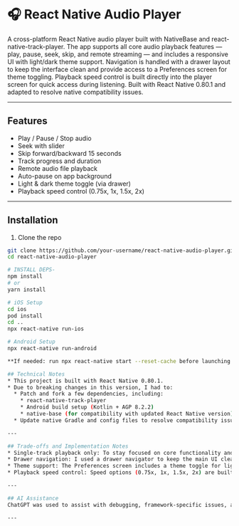 # 🎧 React Native Audio Player

A cross-platform React Native audio player built with NativeBase and react-native-track-player. The app supports all core audio playback features — play, pause, seek, skip, and remote streaming — and includes a responsive UI with light/dark theme support. Navigation is handled with a drawer layout to keep the interface clean and provide access to a Preferences screen for theme toggling. Playback speed control is built directly into the player screen for quick access during listening. Built with React Native 0.80.1 and adapted to resolve native compatibility issues.

---

## Features

- Play / Pause / Stop audio
- Seek with slider
- Skip forward/backward 15 seconds
- Track progress and duration
- Remote audio file playback
- Auto-pause on app background
- Light & dark theme toggle (via drawer)
- Playback speed control (0.75x, 1x, 1.5x, 2x)

---

## Installation

1. Clone the repo

```bash
git clone https://github.com/your-username/react-native-audio-player.git
cd react-native-audio-player

# INSTALL DEPS-
npm install
# or
yarn install

# iOS Setup
cd ios
pod install
cd ..
npx react-native run-ios

# Android Setup
npx react-native run-android

**If needed: run npx react-native start --reset-cache before launching.**

## Technical Notes
* This project is built with React Native 0.80.1.
* Due to breaking changes in this version, I had to:
  * Patch and fork a few dependencies, including:
    * react-native-track-player
    * Android build setup (Kotlin + AGP 8.2.2)
    * native-base (for compatibility with updated React Native version)
  * Update native Gradle and config files to resolve compatibility issues.

---

## Trade-offs and Implementation Notes
* Single-track playback only: To stay focused on core functionality and UX, I chose to avoid implementing a full queue system.
* Drawer navigation: I used a drawer navigator to keep the main UI clean and provide an accessible way to navigate to a Preferences screen.
* Theme support: The Preferences screen includes a theme toggle for light and dark mode, implemented using NativeBase’s `useColorMode` hook.
* Playback speed control: Speed options (0.75x, 1x, 1.5x, 2x) are built into the player screen to enhance listening flexibility without clutter.

---

## AI Assistance
ChatGPT was used to assist with debugging, framework-specific issues, and problem-solving during development. All final implementation decisions and code structure were my own.

---

